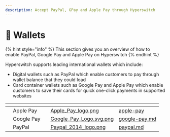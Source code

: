 ```yaml
---
description: Accept PayPal, GPay and Apple Pay through Hyperswitch
---
```


# 📱 Wallets

{% hint style="info" %}
This section gives you an overview of how to enable PayPal, Google Pay and Apple Pay on Hyperswitch
{% endhint %}

Hyperswitch supports leading international wallets which include:

* Digital wallets such as PayPal which enable customers to pay through wallet balance that they could load
* Card container wallets such as Google Pay and Apple Pay which enable customers to save their cards for quick one-click payments in supported websites

<table data-view="cards"><thead><tr><th></th><th></th><th></th><th data-hidden data-card-cover data-type="files"></th><th data-hidden data-card-target data-type="content-ref"></th></tr></thead><tbody><tr><td></td><td>Apple Pay</td><td></td><td><a href="../../../.gitbook/assets/Apple_Pay_logo.png">Apple_Pay_logo.png</a></td><td><a href="apple-pay/">apple-pay</a></td></tr><tr><td></td><td>Google Pay</td><td></td><td><a href="../../../.gitbook/assets/Google_Pay_Logo.svg.png">Google_Pay_Logo.svg.png</a></td><td><a href="google-pay.md">google-pay.md</a></td></tr><tr><td></td><td>PayPal</td><td></td><td><a href="../../../.gitbook/assets/Paypal_2014_logo.png">Paypal_2014_logo.png</a></td><td><a href="paypal.md">paypal.md</a></td></tr></tbody></table>

